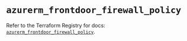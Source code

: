 # `azurerm_frontdoor_firewall_policy`

Refer to the Terraform Registry for docs: [`azurerm_frontdoor_firewall_policy`](https://registry.terraform.io/providers/hashicorp/azurerm/4.24.0/docs/resources/frontdoor_firewall_policy).
